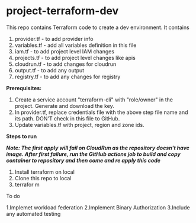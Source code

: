 # project-terraform-dev
This repo contains Terraform code to create a dev environment. It contains

1. provider.tf  - to add provider info
2. variables.tf - add all variables definition in this file
3. iam.tf       - to add project level IAM changes
4. projects.tf  - to add project level changes like apis
5. cloudrun.tf  - to add changes for cloudrun
6. output.tf    - to add any output 
7. registry.tf  - to add any changes for registry 

**Prerequisites:**

1. Create a service account "terraform-cli" with "role/owner" in the project. Generate and download the key.
2. In provider.tf, replace credentials file with the above step file name and its path. DON'T check in this file to GitHub.
3. Update variables.tf with project, region and zone ids.

**Steps to run**

***Note: The first apply will fail on CloudRun as the repository doesn't have image.
After first failure, run the GitHub actions job to build and copy container to repository
and then come and re apply this code***

1. Install terraform on local
2. Clone this repo to local
3. terrafor m

To do

1.Implemet workload federation
2.Implement Binary Authorization
3.Include any automated testing
